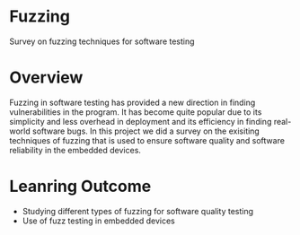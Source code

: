 # Fuzzing
Survey on fuzzing techniques for software testing

# Overview
Fuzzing in software testing has provided a new direction in finding vulnerabilities in the program. It has become quite popular due to its simplicity and less overhead in deployment and its efficiency in finding real-world software bugs. In this project we did a survey on the exisiting techniques of fuzzing that is used to ensure software quality and software reliability in the embedded devices.

# Leanring Outcome
- Studying different types of fuzzing for software quality testing
- Use of fuzz testing in embedded devices
